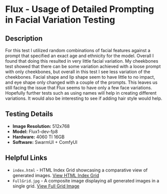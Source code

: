 # Flux - Usage of Detailed Prompting in Facial Variation Testing

## Description

For this test I utilized random combinations of facial features against a prompt that specified an exact age and ethnicity for the model.  Overall I found that doing this resulted in very little facial variation.  My cheekbones test showed that there can be some variation achieved with a loose prompt with only cheekbones, but overall in this test I see less variation of the cheekbones.  Facial shape and lip shape seem to have little to no impact, and eye shape only changed with a couple of the prompts.  This leaves us still facing the issue that Flux seems to have only a few face variations.  Hopefully further tests such as using names will help in creating different variations.  It would also be interesting to see if adding hair style would help.

## Testing Details

- **Image Resolution:** 512x768
- **Model:** Flux1-dev-fp8
- **Hardware:** 4060 TI 16GB
- **Software:** SwarmUI + ComfyUI

## Helpful Links

- `index.html` - HTML Index Grid showcasing a comparative view of generated images. [View HTML Index Grid](./index.html)
- `FullGrid.jpg` - A composite image displaying all generated images in a single grid. [View Full Grid Image](./FullGrid.jpg)

